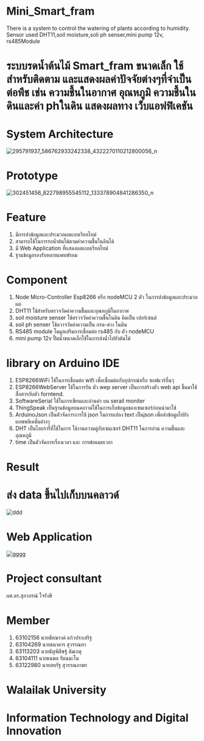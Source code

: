 # Mini_Smart_fram
There is a system to control the watering of plants according to humidity.
Sensor used DHT11,soil moisture,soli ph senser,mini pump 12v, rs485Module
# ระบบรดน้ำต้นไม้ Smart_fram ขนาดเล็ก ใช้สำหรับติดตาม และแสดงผลค่าปัจจัยต่างๆที่จำเป็นต่อพืช เช่น ความชื้นในอากาศ อุณหภูมิ ความชื้นในดินและค่า phในดิน แสดงผลทาง เว็บแอฟฟิเคชัน 
# System Architecture
![295791937_586762933242338_4322270110212800056_n](https://user-images.githubusercontent.com/73652040/188834663-38e20fe1-8d62-414e-b88d-a34ffee5094d.png)
# Prototype
![302451456_822798955545112_133378904841286350_n](https://user-images.githubusercontent.com/73652040/188797472-450262be-dfed-45b9-a460-75ab8387f00e.jpg)
# Feature
1. มีการส่งข้อมูลและประมวลผลแบบเรียลไทม์
2. สามารถใช้ในการรถน้ำต้นไม้ตามค่าความชื้นในดินได้
3. มี Web Application ที่เเสดงผลแบบเรียลไทม์
4. ฐานข้อมูลรองรับหลายแพทฟรอม
# Component
1. Node Micro-Controller Esp8266 หรือ nodeMCU 2 ตัว ในการส่งข้อมูลและประมวลผล
2. DHT11 ใช้สำหรับตรวจวัดค่าความชื้นและอุณหภูมิในอากาศ
3. soil moisture senser ใช้ตรวจวัดค่าความชื้นในดิน คิดเป็น เปอร์เซนต์
4. soil ph senser ใช้ควาจวัดค่าความเป็น กรด-ด่าง ในดิน
5. RS485 module โมดูลเสริมการเชื่อมต่อ rs485 กับ ตัว nodeMCU
6. mini pump 12v ปั๊มน้ำขนาดเล็กใช้ในการส่งน้ำไปยังต้นไม้
# library on Arduino IDE
1. ESP8266WiFi ใช้ในการเชื่อมต่อ wifi เพื่อเชื่อมต่อกับอุปกรณ์หรือ ซอฟแวร์อื่นๆ
2. ESP8266WebServer ใช้ในการรัน ตัว wep server เป็นการสร้างตัว web api ขื้นมาใช้สื่อสารกับตัว forntend.
3. SoftwareSerial ใช้ในการเขียนและอ่านค่า บน serail moniter
4. ThingSpeak เป็นฐานข้อมูลบนคลาวด์ใช้ในการเก็บข้อมูลของเซนเซอร์ก่อนนำมาใช้
5. ArduinoJson เป็นตัวจัดการการใช้ json ในการแปลง text เป็นjson เพื่อส่งข้อมูลไปยัง แอพพลิเคชั่นต่างๆ
6. DHT เป็นไลบรารี่ที่ใช้ในการ ใช้งานความคู่กับเซนเซอร์ DHT11 ในการอ่าน ความชื้นและอุณหภูมิ
7. time เป็นตัวจัดการเรื่องเวลา และ การฟอแมทเวลา
# Result
# ส่ง data ขึ้นไปเก็บบนคลาวด์
![ddd](https://user-images.githubusercontent.com/73652040/188905915-f0f5fdc1-5063-4760-90eb-15120189440c.PNG)
# Web Application
![gggg](https://user-images.githubusercontent.com/73652040/188906168-769bf1de-94f8-4f56-a03c-0783b764c81a.PNG)
# Project consultant
ผศ.ดร.สุภาภรณ์ ใจรังษี
# Member
1. 63102156 นายชัยณรงค์ แก้วประเสริฐ
2. 63104269 นายธนาคาร สุวรรณทา
3. 63113203 นายธัญพิสิษฐ์ ส้มเกตุ
4. 63104111 นายธนพล รัตนมะโน
5. 63122980 นายสหรัฐ สุวรรณภาพร
# Walailak University
# Information Technology and Digital Innovation

